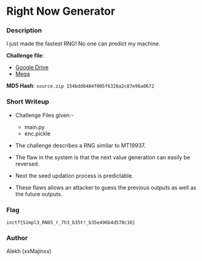 # Right Now Generator

### Description

I just made the fastest RNG! No one can predict my machine.

**Challenge file**: 
+ [Google Drive](https://drive.google.com/file/d/1VQxysawGNDNOnSOO3rg-KOlekHEkOiAm/view?usp=sharing)
+ [Mega](https://mega.nz/file/4yo1mCLL#tOXOqa-QbyYxEqF6lmnzQgK3C6w8yTqSzdtlpn3Jtmc)

**MD5 Hash**: `source.zip 154bdd0484f005f6326a2c87e96a0672`

### Short Writeup

* Challenge Files given:-
    - main.py
    - enc.pickle

* The challenge describes a RNG similar to MT19937.

* The flaw in the system is that the next value generation can easily be reversed.

* Next the seed updation process is predictable.

* These flaws allows an attacker to guess the previous outputs as well as the future outputs.

### Flag

`inctf{S1mpl3_RN65_r_7h3_b35t!_b35e496b4d570c16}`

### Author

Alekh (xxMajinxx)